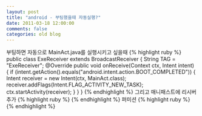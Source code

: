 ```yaml
---
layout: post
title: "android - 부팅했을때 자동실행?"
date: 2011-03-18 12:00:00
comments: false
categories: old blog
---
```


부팅하면 자동으로 MainAct.java를 실행시키고 싶을때
{% highlight ruby %}
public class ExeReceiver extends BroadcastReceiver {
    String TAG = "ExeReceiver";
    @Override
    public void onReceive(Context ctx, Intent intent) {
        if (intent.getAction().equals("android.intent.action.BOOT_COMPLETED")) {
            Intent receiver = new Intent(ctx, MainAct.class);
            receiver.addFlags(Intent.FLAG_ACTIVITY_NEW_TASK);
            ctx.startActivity(receiver); 
        }
    }
}
{% endhighlight %}
그리고 매니패스트에
리시버 추가
{% highlight ruby %}
<receiver android:name=".ExeReceiver" android:enabled="true" android:exported="false" android:label="ExeReceiver">
    <intent-filter><action android:name="android.intent.action.BOOT_COMPLETED" /></intent-filter>
</receiver>
{% endhighlight %}
퍼미션
{% highlight ruby %}
<uses-permission android:name="android.permission.RECEIVE_BOOT_COMPLETED" />
{% endhighlight %}